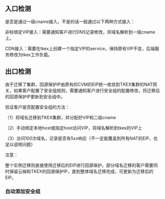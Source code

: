 
##  入口检测
是否是通过一级cname接入，不是的话一般通过以下两种方式接入：

非标绑定VIP接入：需要通知客户进行DNS记录修改，将域名解析到一级cname上。

CDN接入：需要在tkex上创建一个指定VIP的service，保持原有VIP不变，后端服务修改为tkex工作负载。


## 出口检测

由于迁移了集群，回源保护IP由原有的CVM的EIP统一收敛到TKEX集群的NAT网关，如果客户配置了安全组规则，需要通知客户进行安全组的配置修改，将迁移后的回源保护IP更新到安全组中。

验证客户是否配置安全组的方法：

（1）将域名迁移到TKEX集群，并分配好VIP和二级cname

（2）手动绑定本地host或指定host访问VIP，将域名解析到tkex的VIP上

（3）访问100次域名，记录是否有5xx响应（不一定能覆盖到所有NAT的EIP，也足以说明问题）

注意：

整个实例迁移则直接使用迁移后的EIP进行回源保护，部分域名迁移的客户需要同时保留云梯和TKEX的回源保护IP，直到整体域名迁移完成，可更新为迁移后的EIP。

### 自动添加安全组
